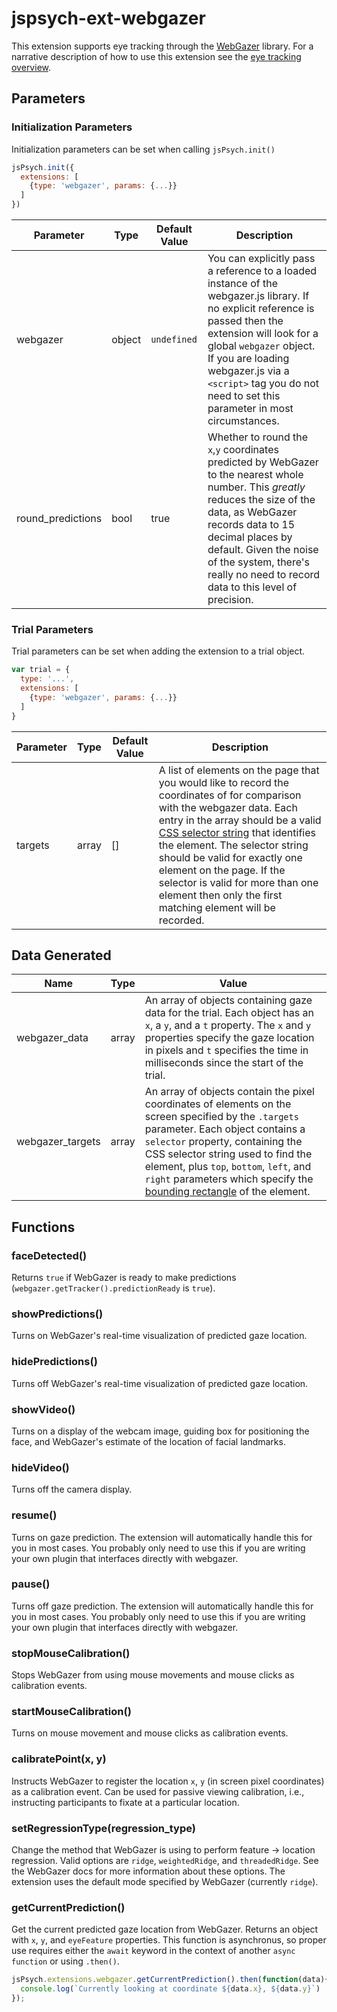 # jspsych-ext-webgazer

This extension supports eye tracking through the [WebGazer](https://webgazer.cs.brown.edu/) library. For a narrative description of how to use this extension see the [eye tracking overview](/overview/eye-tracking.md).

## Parameters

### Initialization Parameters

Initialization parameters can be set when calling `jsPsych.init()`

```js
jsPsych.init({
  extensions: [
    {type: 'webgazer', params: {...}}
  ]
})
```

Parameter | Type | Default Value | Description
----------|------|---------------|------------
webgazer  | object | `undefined` | You can explicitly pass a reference to a loaded instance of the webgazer.js library. If no explicit reference is passed then the extension will look for a global `webgazer` object. If you are loading webgazer.js via a `<script>` tag you do not need to set this parameter in most circumstances.
round_predictions | bool | true | Whether to round the `x`,`y` coordinates predicted by WebGazer to the nearest whole number. This *greatly* reduces the size of the data, as WebGazer records data to 15 decimal places by default. Given the noise of the system, there's really no need to record data to this level of precision.

### Trial Parameters

Trial parameters can be set when adding the extension to a trial object.

```js
var trial = {
  type: '...',
  extensions: [
    {type: 'webgazer', params: {...}}
  ]
}
```

Parameter | Type | Default Value | Description
----------|------|---------------|------------
targets | array | [] | A list of elements on the page that you would like to record the coordinates of for comparison with the webgazer data. Each entry in the array should be a valid [CSS selector string](https://www.w3schools.com/cssref/css_selectors.asp) that identifies the element. The selector string should be valid for exactly one element on the page. If the selector is valid for more than one element then only the first matching element will be recorded.

## Data Generated

Name | Type | Value
-----|------|------
webgazer_data | array | An array of objects containing gaze data for the trial. Each object has an `x`, a `y`, and a `t` property. The `x` and `y` properties specify the gaze location in pixels and `t` specifies the time in milliseconds since the start of the trial.
webgazer_targets | array | An array of objects contain the pixel coordinates of elements on the screen specified by the `.targets` parameter. Each object contains a `selector` property, containing the CSS selector string used to find the element, plus `top`, `bottom`, `left`, and `right` parameters which specify the [bounding rectangle](https://developer.mozilla.org/en-US/docs/Web/API/Element/getBoundingClientRect) of the element. 

## Functions

### faceDetected()

Returns `true` if WebGazer is ready to make predictions (`webgazer.getTracker().predictionReady` is `true`).

### showPredictions()

Turns on WebGazer's real-time visualization of predicted gaze location.

### hidePredictions()

Turns off WebGazer's real-time visualization of predicted gaze location.

### showVideo()

Turns on a display of the webcam image, guiding box for positioning the face, and WebGazer's estimate of the location of facial landmarks.

### hideVideo()

Turns off the camera display.

### resume()

Turns on gaze prediction. The extension will automatically handle this for you in most cases. You probably only need to use this if you are writing your own plugin that interfaces directly with webgazer.

### pause()

Turns off gaze prediction. The extension will automatically handle this for you in most cases. You probably only need to use this if you are writing your own plugin that interfaces directly with webgazer.

### stopMouseCalibration()

Stops WebGazer from using mouse movements and mouse clicks as calibration events.

### startMouseCalibration()

Turns on mouse movement and mouse clicks as calibration events.

### calibratePoint(x, y)

Instructs WebGazer to register the location `x`, `y` (in screen pixel coordinates) as a calibration event. Can be used for passive viewing calibration, i.e., instructing participants to fixate at a particular location.

### setRegressionType(regression_type)

Change the method that WebGazer is using to perform feature -> location regression. Valid options are `ridge`, `weightedRidge`, and `threadedRidge`. See the WebGazer docs for more information about these options.
The extension uses the default mode specified by WebGazer (currently `ridge`).

### getCurrentPrediction()

Get the current predicted gaze location from WebGazer. Returns an object with `x`, `y`, and `eyeFeature` properties. This function is asynchronus, so proper use requires either the `await` keyword in the context of another `async function` or using `.then()`. 

```js
jsPsych.extensions.webgazer.getCurrentPrediction().then(function(data){
  console.log(`Currently looking at coordinate ${data.x}, ${data.y}`)
});
```

